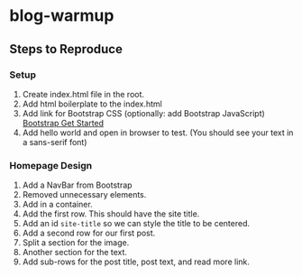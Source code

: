 # blog-warmup


## Steps to Reproduce

### Setup
1. Create index.html file in the root. 
2. Add html boilerplate to the index.html
3. Add link for Bootstrap CSS (optionally: add Bootstrap JavaScript) [Bootstrap Get Started](https://getbootstrap.com/docs/4.5/getting-started/introduction/)
4. Add hello world and open in browser to test. (You should see your text in a sans-serif font)

### Homepage Design

1. Add a NavBar from Bootstrap
2. Removed unnecessary elements.
3. Add in a container.
4. Add the first row. This should have the site title.
5. Add an id `site-title` so we can style the title to be centered. 
6. Add a second row for our first post. 
7. Split a section for the image. 
8. Another section for the text.
9. Add sub-rows for the post title, post text, and read more link.
